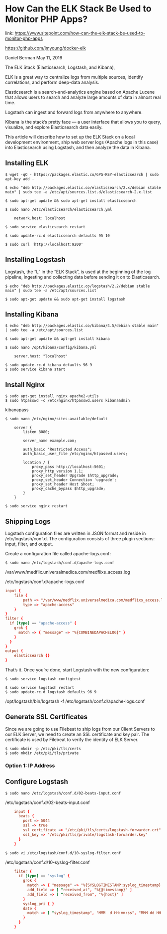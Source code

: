 How Can the ELK Stack Be Used to Monitor PHP Apps?
===================================================

link: https://www.sitepoint.com/how-can-the-elk-stack-be-used-to-monitor-php-apps

https://github.com/jmyoung/docker-elk

Daniel Berman
May 11, 2016

The ELK Stack (Elasticsearch, Logstash, and Kibana), 
 
ELK is a great way to centralize logs from multiple sources, identify correlations, and perform deep-data analysis.

Elasticsearch is a search-and-analytics engine based on Apache Lucene that allows users to search and analyze large amounts of data in almost real time.

Logstash can ingest and forward logs from anywhere to anywhere.

Kibana is the stack’s pretty face — a user interface that allows you to query, visualize, and explore Elasticsearch data easily.

This article will describe how to set up the ELK Stack on a local development environment, ship web server logs (Apache logs in this case) into Elasticsearch using Logstash, and then analyze the data in Kibana.

## Installing ELK

    $ wget -qO - https://packages.elastic.co/GPG-KEY-elasticsearch | sudo apt-key add -

    $ echo "deb http://packages.elastic.co/elasticsearch/2.x/debian stable main" | sudo tee -a /etc/apt/sources.list.d/elasticsearch-2.x.list

    $ sudo apt-get update && sudo apt-get install elasticsearch

    $ sudo nano /etc/elasticsearch/elasticsearch.yml

        network.host: localhost

    $ sudo service elasticsearch restart
    
    $ sudo update-rc.d elasticsearch defaults 95 10

    $ sudo curl 'http://localhost:9200'

## Installing Logstash

Logstash, the “L” in the “ELK Stack”, is used at the beginning of the log pipeline, ingesting and collecting data before sending it on to Elasticsearch.

    $ echo "deb http://packages.elastic.co/logstash/2.2/debian stable main" | sudo tee -a /etc/apt/sources.list

    $ sudo apt-get update && sudo apt-get install logstash

## Installing Kibana

    $ echo "deb http://packages.elastic.co/kibana/4.5/debian stable main" | sudo tee -a /etc/apt/sources.list
    
    $ sudo apt-get update && apt-get install kibana

    $ sudo nano /opt/kibana/config/kibana.yml

        server.host: "localhost"
    
    $ sudo update-rc.d kibana defaults 96 9
    $ sudo service kibana start    

## Install Nginx

    $ sudo apt-get install nginx apache2-utils
    $ sudo htpasswd -c /etc/nginx/htpasswd.users kibanaadmin

kibanapass

    $ sudo nano /etc/nginx/sites-available/default

```
    server {
        listen 8080;

        server_name example.com;

        auth_basic "Restricted Access";
        auth_basic_user_file /etc/nginx/htpasswd.users;

        location / {
            proxy_pass http://localhost:5601;
            proxy_http_version 1.1;
            proxy_set_header Upgrade $http_upgrade;
            proxy_set_header Connection 'upgrade';
            proxy_set_header Host $host;
            proxy_cache_bypass $http_upgrade;        
        }
    }
```

    $ sudo service nginx restart    

## Shipping Logs

Logstash configuration files are written in JSON format and reside in /etc/logstash/conf.d. The configuration consists of three plugin sections: input, filter, and output.

Create a configuration file called apache-logs.conf:

    $ sudo nano /etc/logstash/conf.d/apache-logs.conf

/var/www/medflix.universalmedica.com/medflixs_access.log

/etc/logstash/conf.d/apache-logs.conf

```conf
input {
    file {
        path => "/var/www/medflix.universalmedica.com/medflixs_access.log"
        type => "apache-access"
    }
}   
filter {
  if [type] == "apache-access" {
    grok {
      match => { "message" => "%{COMBINEDAPACHELOG}" }
    }
  }
}
output {
    elasticsearch {}
}
```

That’s it. Once you’re done, start Logstash with the new configuration:

    $ sudo service logstash configtest
    
    $ sudo service logstash restart
    $ sudo update-rc.d logstash defaults 96 9

/opt/logstash/bin/logstash -f /etc/logstash/conf.d/apache-logs.conf

## Generate SSL Certificates

Since we are going to use Filebeat to ship logs from our Client Servers to our ELK Server, we need to create an SSL certificate and key pair. The certificate is used by Filebeat to verify the identity of ELK Server. 

    $ sudo mkdir -p /etc/pki/tls/certs
    $ sudo mkdir /etc/pki/tls/private

### Option 1: IP Address

## Configure Logstash

    $ sudo nano /etc/logstash/conf.d/02-beats-input.conf

/etc/logstash/conf.d/02-beats-input.conf

```conf
    input {
      beats {
        port => 5044
        ssl => true
        ssl_certificate => "/etc/pki/tls/certs/logstash-forwarder.crt"
        ssl_key => "/etc/pki/tls/private/logstash-forwarder.key"
      }
    }
```

    $ sudo vi /etc/logstash/conf.d/10-syslog-filter.conf

/etc/logstash/conf.d/10-syslog-filter.conf

```conf
    filter {
      if [type] == "syslog" {
        grok {
          match => { "message" => "%{SYSLOGTIMESTAMP:syslog_timestamp} %{SYSLOGHOST:syslog_hostname} %{DATA:syslog_program}(?:\[%{POSINT:syslog_pid}\])?: %{GREEDYDATA:syslog_message}" }
          add_field => [ "received_at", "%{@timestamp}" ]
          add_field => [ "received_from", "%{host}" ]
        }
        syslog_pri { }
        date {
          match => [ "syslog_timestamp", "MMM  d HH:mm:ss", "MMM dd HH:mm:ss" ]
        }
      }
    }
```    